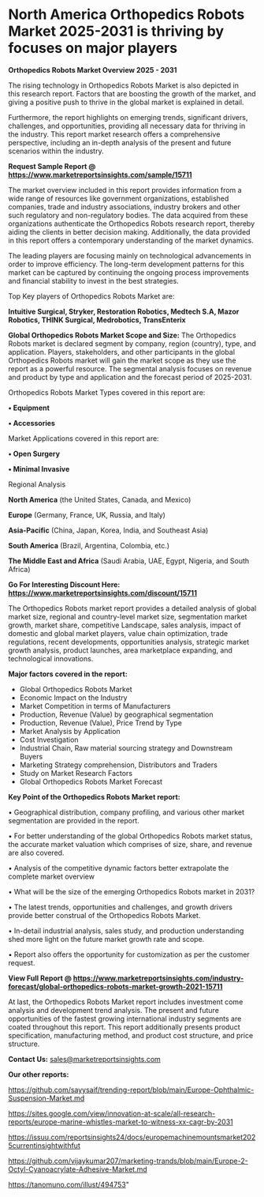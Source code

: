 # North America Orthopedics Robots Market 2025-2031 is thriving by focuses on major players

<Strong> Orthopedics Robots Market Overview 2025 - 2031</strong>

The rising technology in Orthopedics Robots Market is also depicted in this research report. Factors that are boosting the growth of the market, and giving a positive push to thrive in the global market is explained in detail.

Furthermore, the report highlights on emerging trends, significant drivers, challenges, and opportunities, providing all necessary data for thriving in the industry. This report market research offers a comprehensive perspective, including an in-depth analysis of the present and future scenarios within the industry.

<strong>Request Sample Report @ <a href=https://www.marketreportsinsights.com/sample/15711>https://www.marketreportsinsights.com/sample/15711</a></strong>

The market overview included in this report provides information from a wide range of resources like government organizations, established companies, trade and industry associations, industry brokers and other such regulatory and non-regulatory bodies. The data acquired from these organizations authenticate the Orthopedics Robots research report, thereby aiding the clients in better decision making. Additionally, the data provided in this report offers a contemporary understanding of the market dynamics.

The leading players are focusing mainly on technological advancements in order to improve efficiency. The long-term development patterns for this market can be captured by continuing the ongoing process improvements and financial stability to invest in the best strategies.

Top Key players of Orthopedics Robots Market are:

<strong>Intuitive Surgical, Stryker, Restoration Robotics, Medtech S.A, Mazor Robotics, THINK Surgical, Medrobotics, TransEnterix</strong>

<strong><b>Global Orthopedics Robots Market Scope and Size:</b></strong>
The Orthopedics Robots market is declared segment by company, region (country), type, and application. Players, stakeholders, and other participants in the global Orthopedics Robots market will gain the market scope as they use the report as a powerful resource. The segmental analysis focuses on revenue and product by type and application and the forecast period of 2025-2031.

Orthopedics Robots Market Types covered in this report are:

<strong>• Equipment

• Accessories</strong>

Market Applications covered in this report are:

<strong>• Open Surgery

• Minimal Invasive</strong> 

Regional Analysis

<strong>North America</strong> (the United States, Canada, and Mexico)

<strong>Europe</strong> (Germany, France, UK, Russia, and Italy)

<strong>Asia-Pacific</strong> (China, Japan, Korea, India, and Southeast Asia)

<strong>South America</strong> (Brazil, Argentina, Colombia, etc.)

<strong>The Middle East and Africa</strong> (Saudi Arabia, UAE, Egypt, Nigeria, and South Africa)

<strong>Go For Interesting Discount Here: <a href=https://www.marketreportsinsights.com/discount/15711>https://www.marketreportsinsights.com/discount/15711</a></strong>

The Orthopedics Robots market report provides a detailed analysis of global market size, regional and country-level market size, segmentation market growth, market share, competitive Landscape, sales analysis, impact of domestic and global market players, value chain optimization, trade regulations, recent developments, opportunities analysis, strategic market growth analysis, product launches, area marketplace expanding, and technological innovations.

<strong><b>Major factors covered in the report:</b></strong>
<ul>
  <li>Global Orthopedics Robots Market </li>
  <li>Economic Impact on the Industry</li>
  <li>Market Competition in terms of Manufacturers</li>
  <li>Production, Revenue (Value) by geographical segmentation</li>
  <li>Production, Revenue (Value), Price Trend by Type</li>
  <li>Market Analysis by Application</li>
  <li>Cost Investigation</li>
  <li>Industrial Chain, Raw material sourcing strategy and Downstream Buyers</li>
  <li>Marketing Strategy comprehension, Distributors and Traders</li>
  <li>Study on Market Research Factors</li>
  <li>Global Orthopedics Robots Market Forecast</li>
</ul>

<strong><b>Key Point of the Orthopedics Robots Market report:</b></strong>

• Geographical distribution, company profiling, and various other market segmentation are provided in the report.

• For better understanding of the global Orthopedics Robots market status, the accurate market valuation which comprises of size, share, and revenue are also covered.

• Analysis of the competitive dynamic factors better extrapolate the complete market overview

• What will be the size of the emerging Orthopedics Robots market in 2031?

• The latest trends, opportunities and challenges, and growth drivers provide better construal of the Orthopedics Robots Market.

• In-detail industrial analysis, sales study, and production understanding shed more light on the future market growth rate and scope.

• Report also offers the opportunity for customization as per the customer request.

<strong><b>View Full Report @ <a href=https://www.marketreportsinsights.com/industry-forecast/global-orthopedics-robots-market-growth-2021-15711>https://www.marketreportsinsights.com/industry-forecast/global-orthopedics-robots-market-growth-2021-15711</a></b></strong>


At last, the Orthopedics Robots Market report includes investment come analysis and development trend analysis. The present and future opportunities of the fastest growing international industry segments are coated throughout this report. This report additionally presents product specification, manufacturing method, and product cost structure, and price structure.

<strong>Contact Us:</strong>
sales@marketreportsinsights.com

<strong>Our other reports:</strong>

<a href=https://github.com/sayysaif/trending-report/blob/main/Europe-Ophthalmic-Suspension-Market.md>https://github.com/sayysaif/trending-report/blob/main/Europe-Ophthalmic-Suspension-Market.md</a>

<a href=https://sites.google.com/view/innovation-at-scale/all-research-reports/europe-marine-whistles-market-to-witness-xx-cagr-by-2031>https://sites.google.com/view/innovation-at-scale/all-research-reports/europe-marine-whistles-market-to-witness-xx-cagr-by-2031</a>

<a href=https://issuu.com/reportsinsights24/docs/europemachinemountsmarket2025currentinsightwithfut>https://issuu.com/reportsinsights24/docs/europemachinemountsmarket2025currentinsightwithfut</a>

<a href=https://github.com/vijaykumar207/marketing-trands/blob/main/Europe-2-Octyl-Cyanoacrylate-Adhesive-Market.md>https://github.com/vijaykumar207/marketing-trands/blob/main/Europe-2-Octyl-Cyanoacrylate-Adhesive-Market.md</a>

<a href=https://tanomuno.com/illust/494753>https://tanomuno.com/illust/494753</a>"
